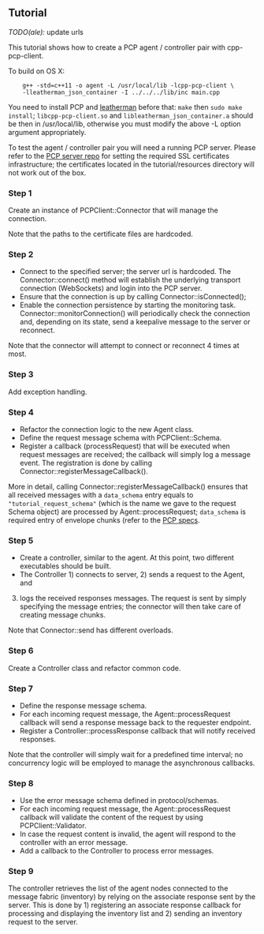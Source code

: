 ## Tutorial

*TODO(ale):* update urls

This tutorial shows how to create a PCP agent / controller pair with
cpp-pcp-client.

To build on OS X:
```
    g++ -std=c++11 -o agent -L /usr/local/lib -lcpp-pcp-client \
    -lleatherman_json_container -I ../../../lib/inc main.cpp
```

You need to install PCP and [leatherman][1] before that: `make` then
`sudo make install`; `libcpp-pcp-client.so` and `libleatherman_json_container.a`
should be then in /usr/local/lib, otherwise you must modify the above -L option
argument appropriately.

To test the agent / controller pair you will need a running PCP server.
Please refer to the [PCP server repo][2] for setting the required SSL
certificates infrastructure; the certificates located in the tutorial/resources
directory will not work out of the box.

### Step 1

Create an instance of PCPClient::Connector that will manage the connection.

Note that the paths to the certificate files are hardcoded.

### Step 2

 - Connect to the specified server; the server url is hardcoded.
 The Connector::connect() method will establish the underlying transport
 connection (WebSockets) and login into the PCP server.
 - Ensure that the connection is up by calling Connector::isConnected();
 - Enable the connection persistence by starting the monitoring task.
 Connector::monitorConnection() will periodically check the connection and,
 depending on its state, send a keepalive message to the server or reconnect.

Note that the connector will attempt to connect or reconnect 4 times at most.

### Step 3

Add exception handling.

### Step 4

 - Refactor the connection logic to the new Agent class.
 - Define the request message schema with PCPClient::Schema.
 - Register a callback (processRequest) that will be executed when request
 messages are received; the callback will simply log a message event. The
 registration is done by calling Connector::registerMessageCallback().

More in detail, calling Connector::registerMessageCallback() ensures that all
received messages with a `data_schema` entry equals to `"tutorial_request_schema"`
(which is the name we gave to the request Schema object) are processed by
Agent::processRequest; `data_schema` is  required entry of envelope chunks
(refer to the [PCP specs][3].

### Step 5

 - Create a controller, similar to the agent. At this point, two different
 executables should be built.
 - The Controller 1) connects to server, 2) sends a request to the Agent, and
 3) logs the received responses messages. The request is sent by simply
 specifying the message entries; the connector will then take care of creating
 message chunks.

Note that Connector::send has different overloads.

### Step 6

Create a Controller class and refactor common code.

### Step 7

 - Define the response message schema.
 - For each incoming request message, the Agent::processRequest callback will
 send a response message back to the requester endpoint.
 - Register a Controller::processResponse callback that will notify received
 responses.

 Note that the controller will simply wait for a predefined time interval; no
 concurrency logic will be employed to manage the asynchronous callbacks.

### Step 8

 - Use the error message schema defined in protocol/schemas.
 - For each incoming request message, the Agent::processRequest callback will
 validate the content of the request by using PCPClient::Validator.
 - In case the request content is invalid, the agent will respond to the
 controller with an error message.
 - Add a callback to the Controller to process error messages.

### Step 9

The controller retrieves the list of the agent nodes connected to the message
fabric (inventory) by relying on the associate response sent by the server. This
is done by 1) registering an associate response callback for processing and
displaying the inventory list and 2) sending an inventory request to the server.

[1]: https://github.com/puppetlabs/leatherman
[2]: https://github.com/puppetlabs/pcp-broker
[3]: https://github.com/puppetlabs/pcp-specifications
